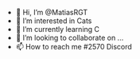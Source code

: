 - 👋 Hi, I’m @MatiasRGT
- 👀 I’m interested in Cats
- 🌱 I’m currently learning C
- 💞️ I’m looking to collaborate on ...
- 📫 How to reach me #2570 Discord

<!---
MatiasRGT/MatiasRGT is a ✨ special ✨ repository because its `README.md` (this file) appears on your GitHub profile.
You can click the Preview link to take a look at your changes.
--->

